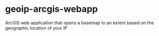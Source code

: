 # geoip-arcgis-webapp
ArcGIS web application that opens a basemap to an extent based on the geographic location of your IP
